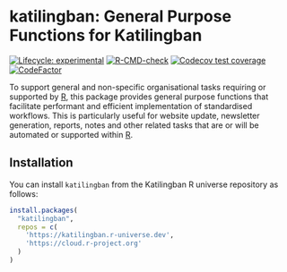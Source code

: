 
<!-- README.md is generated from README.Rmd. Please edit that file -->

# katilingban: General Purpose Functions for Katilingban

<!-- badges: start -->

[![Lifecycle:
experimental](https://img.shields.io/badge/lifecycle-Experimental-orange.svg)](https://www.tidyverse.org/lifecycle/#experimental)
[![R-CMD-check](https://github.com/katilingban/katilingban/actions/workflows/R-CMD-check.yaml/badge.svg)](https://github.com/katilingban/katilingban/actions/workflows/R-CMD-check.yaml)
[![Codecov test
coverage](https://codecov.io/gh/katilingban/katilingban/branch/main/graph/badge.svg)](https://app.codecov.io/gh/katilingban/katilingban?branch=main)
[![CodeFactor](https://www.codefactor.io/repository/github/katilingban/katilingban/badge)](https://www.codefactor.io/repository/github/katilingban/katilingban)
<!-- badges: end -->

To support general and non-specific organisational tasks requiring or
supported by [R](https://cran.r-project.org), this package provides
general purpose functions that facilitate performant and efficient
implementation of standardised workflows. This is particularly useful
for website update, newsletter generation, reports, notes and other
related tasks that are or will be automated or supported within
[R](https://cran.r-project.org).

## Installation

You can install `katilingban` from the Katilingban R universe repository
as follows:

``` r
install.packages(
  "katilingban",
  repos = c(
    'https://katilingban.r-universe.dev', 
    'https://cloud.r-project.org'
  )
)
```
